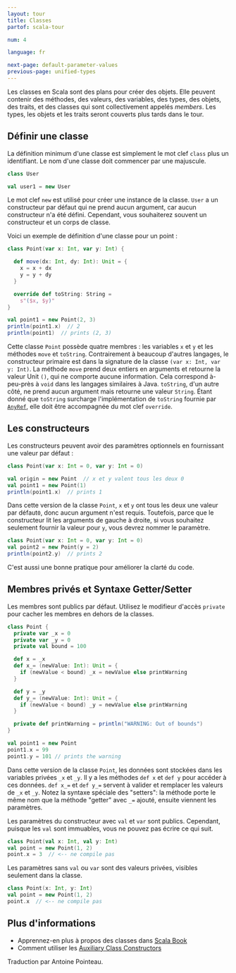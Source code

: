 ```yaml
---
layout: tour
title: Classes
partof: scala-tour

num: 4

language: fr

next-page: default-parameter-values
previous-page: unified-types
---
```


Les classes en Scala sont des plans pour créer des objets. Elle peuvent contenir des méthodes,
des valeurs, des variables, des types, des objets, des traits, et des classes qui sont collectivement appelés _members_. Les types, les objets et les traits seront couverts plus tards dans le tour.

## Définir une classe

La définition minimum d'une classe est simplement le mot clef `class` plus un identifiant.
Le nom d'une classe doit commencer par une majuscule. 

```scala mdoc
class User

val user1 = new User
```

Le mot clef `new` est utilisé pour créer une instance de la classe. `User` a un constructeur par défaut qui ne prend aucun argument, car aucun constructeur n'a été défini. Cependant, vous souhaiterez souvent un constructeur et un corps de classe.

Voici un exemple de définition d'une classe pour un point : 

```scala mdoc
class Point(var x: Int, var y: Int) {

  def move(dx: Int, dy: Int): Unit = {
    x = x + dx
    y = y + dy
  }

  override def toString: String =
    s"($x, $y)"
}

val point1 = new Point(2, 3)
println(point1.x)  // 2
println(point1)  // prints (2, 3)
```
Cette classe `Point` possède quatre membres : les variables `x` et `y` et les méthodes `move` et `toString`.
Contrairement à beaucoup d'autres langages, le constructeur primaire est dans la signature de la classe `(var x: Int, var y: Int)`.
La méthode `move` prend deux entiers en arguments et retourne la valeur Unit `()`, qui ne comporte aucune information.
Cela correspond à-peu-près à `void` dans les langages similaires à Java.
`toString`, d'un autre côté, ne prend aucun argument mais retourne une valeur `String`.
Étant donné que `toString` surcharge l'implémentation de `toString` fournie par [`AnyRef`](unified-types.html), elle doit être accompagnée du mot clef `override`.

## Les constructeurs

Les constructeurs peuvent avoir des paramètres optionnels en fournissant une valeur par défaut :

```scala mdoc:nest
class Point(var x: Int = 0, var y: Int = 0)

val origin = new Point  // x et y valent tous les deux 0
val point1 = new Point(1)
println(point1.x)  // prints 1
```

Dans cette version de la classe `Point`, `x` et `y` ont tous les deux une valeur par défaut`0`, donc aucun argument n'est requis. Toutefois, parce que le constructeur lit les arguments de gauche à droite, si vous souhaitez seulement fournir la valeur pour `y`, vous devrez nommer le paramètre.

```scala mdoc:nest
class Point(var x: Int = 0, var y: Int = 0)
val point2 = new Point(y = 2)
println(point2.y)  // prints 2
```

C'est aussi une bonne pratique pour améliorer la clarté du code.

## Membres privés et Syntaxe Getter/Setter

Les membres sont publics par défaut. Utilisez le modifieur d'accès `private` 
pour cacher les membres en dehors de la classes.

```scala mdoc:reset
class Point {
  private var _x = 0
  private var _y = 0
  private val bound = 100

  def x = _x
  def x_= (newValue: Int): Unit = {
    if (newValue < bound) _x = newValue else printWarning
  }

  def y = _y
  def y_= (newValue: Int): Unit = {
    if (newValue < bound) _y = newValue else printWarning
  }

  private def printWarning = println("WARNING: Out of bounds")
}

val point1 = new Point
point1.x = 99
point1.y = 101 // prints the warning
```

Dans cette version de la classe `Point`, les données sont stockées dans les variables privées `_x` et `_y`. Il y a les méthodes `def x` et `def y` pour accéder à ces données. `def x_=` et `def y_=` servent à valider et remplacer les valeurs de `_x` et `_y`. Notez la syntaxe spéciale des "setters": la méthode porte le même nom que la méthode "getter" avec `_=` ajouté, ensuite viennent les paramètres.

Les paramètres du constructeur avec `val` et `var` sont publics. Cependant, puisque les `val` sont immuables, vous ne pouvez pas écrire ce qui suit.

```scala mdoc:fail
class Point(val x: Int, val y: Int)
val point = new Point(1, 2)
point.x = 3  // <-- ne compile pas
```

Les paramètres sans `val` ou `var` sont des valeurs privées, visibles seulement dans la classe.

```scala mdoc:fail
class Point(x: Int, y: Int)
val point = new Point(1, 2)
point.x  // <-- ne compile pas
```

## Plus d'informations

* Apprennez-en plus à propos des classes dans [Scala Book](/overviews/scala-book/classes.html)
* Comment utiliser les [Auxiliary Class Constructors](/overviews/scala-book/classes-aux-constructors.html)

Traduction par Antoine Pointeau.